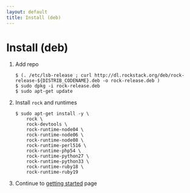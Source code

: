 ```yaml
---
layout: default
title: Install (deb)
---
```


# Install (deb)

 1. Add repo

        $ (. /etc/lsb-release ; curl http://dl.rockstack.org/deb/rock-release-${DISTRIB_CODENAME}.deb -o rock-release.deb )
        $ sudo dpkg -i rock-release.deb
        $ sudo apt-get update

 1. Install `rock` and runtimes

        $ sudo apt-get install -y \
            rock \
            rock-devtools \
            rock-runtime-node04 \
            rock-runtime-node06 \
            rock-runtime-node08 \
            rock-runtime-perl516 \
            rock-runtime-php54 \
            rock-runtime-python27 \
            rock-runtime-python33 \
            rock-runtime-ruby18 \
            rock-runtime-ruby19

 1. Continue to [getting started](/docs/) page
